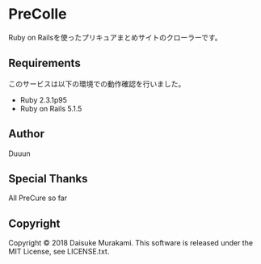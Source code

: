 # PreColle
Ruby on Railsを使ったプリキュアまとめサイトのクローラーです。

## Requirements
このサービスは以下の環境での動作確認を行いました。

- Ruby 2.3.1p95
- Ruby on Rails 5.1.5

## Author
Duuun

## Special Thanks
All PreCure so far

## Copyright

Copyright © 2018 Daisuke Murakami. This software is released under the MIT License, see LICENSE.txt.